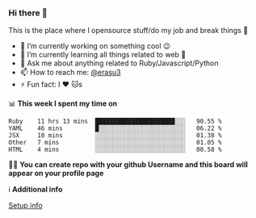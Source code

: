### Hi there 👋
This is the place where I opensource stuff/do my job and break things :rofl:

- 🔭 I’m currently working on something cool :wink:
- 🌱 I’m currently learning all things related to web 🤪
- 💬 Ask me about anything related to Ruby/Javascript/Python
- 📫 How to reach me: [@erasu3](https://t.me/erasu3)
- ⚡ Fun fact: I :heart: :cat:s

📊 **This week I spent my time on**
<!--START_SECTION:waka-->
```text
Ruby    11 hrs 13 mins  ██████████████████████░░░   90.55 % 
YAML    46 mins         █░░░░░░░░░░░░░░░░░░░░░░░░   06.22 % 
JSX     10 mins         ░░░░░░░░░░░░░░░░░░░░░░░░░   01.38 % 
Other   7 mins          ░░░░░░░░░░░░░░░░░░░░░░░░░   01.05 % 
HTML    4 mins          ░░░░░░░░░░░░░░░░░░░░░░░░░   00.58 %
```
<!--END_SECTION:waka-->

👨‍🏫 **You can create repo with your github Username and this board will appear on your profile page**


ℹ️ **Additional info**

[Setup info](https://github.com/13LD/13LD/blob/master/SETUP.md)
